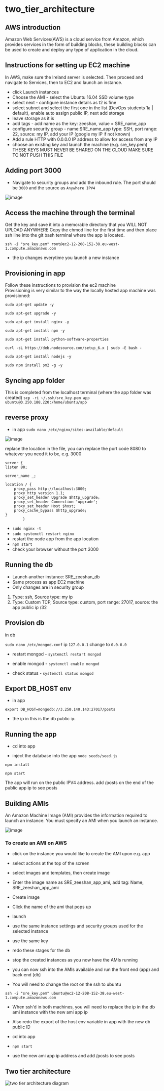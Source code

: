 # two_tier_architecture
## AWS introduction
Amazon Web Services(AWS) is a cloud service from Amazon, which provides services in the form of building blocks, these building blocks can be used to create and deploy any type of application in the cloud.

## Instructions for setting up EC2 machine

In AWS, make sure the Ireland server is selected. Then proceed and navigate to Services, then to EC2 and launch an instance.

- click Launch instances
- Choose the AMI - select the Ubuntu 16.04 SSD volume type
- select next - configure instance details as t2 is fine
- select subnet and select the first one in the list (DevOps students 1a | default), enable auto assign public IP, next add storage
- leave storage as it is
- add tags - add name as the key: zeeshan, value = SRE_name_app
- configure security group - name:SRE_name_app  type: SSH, port range: 22, source: my IP, add your IP (google my IP if not known)
- Add a rule HTTP with 0.0.0.0 IP address to allow for access from any IP
- choose an existing key and launch the machine (e.g. sre_key.pem) THESE KEYS MUST NEVER BE SHARED ON THE CLOUD MAKE SURE TO NOT PUSH THIS FILE


## Adding port 3000
- Navigate to security groups and add the inbound rule. The port should be `3000` and the source as `Anywhere IPV4` 


![image](https://user-images.githubusercontent.com/88186084/131982412-b5f0ae7f-7f21-4940-84af-5041bbffee33.png)


## Access the machine through the terminal
Get the key and save it into a memorable directory that you WILL NOT UPLOAD ANYWHERE
Copy the chmod line for the first time and then place ssh line into the git bash terminal where the app is located. 

`ssh -i "sre_key.pem" root@ec2-12-208-152-38.eu-west-1.compute.amazonaws.com`
- the ip changes everytime you launch a new instance


## Provisioning in app
Follow these instructions to provision the ec2 machine  
Provisioning is very similar to the way the locally hosted app machine was provisioned:

`sudo apt-get update -y`

`sudo apt-get upgrade -y`

`sudo apt-get install nginx -y`

`sudo apt-get install npm -y`

`sudo apt-get install python-software-properties`

`curl -sL https://deb.nodesource.com/setup_6.x | sudo -E bash -`

`sudo apt-get install nodejs -y`

`sudo npm install pm2 -g -y`
    

## Syncing app folder
This is completed from the localhost terminal (where the app folder was created)
`scp -ri ~/.ssh/sre_key.pem app ubuntu@3.250.188.220:/home/ubuntu/app`


## reverse proxy
- in app
`sudo nano /etc/nginx/sites-available/default`

![image](https://user-images.githubusercontent.com/88186084/131982764-7f2deaee-f08d-49ca-851a-de7ea5791635.png)



replace the location in the file, you can replace the port code 8080 to whatever you need it to be, e.g. 3000

    server {
    listen 80;

    server_name _;

    location / {
        proxy_pass http://localhost:3000;      
        proxy_http_version 1.1;
        proxy_set_header Upgrade $http_upgrade;
        proxy_set_header Connection 'upgrade'; 
        proxy_set_header Host $host;
        proxy_cache_bypass $http_upgrade;      
    }
            }

            
- `sudo nginx -t`
- `sudo systemctl restart nginx`
- restart the node app from the app location
- `npm start`
- check your browser without the port 3000


## Running the db
- Launch another instance: SRE_zeeshan_db
- Same process as app EC2 machine
- Only changes are in security group

1. Type: ssh, Source type: my ip
2. Type: Custom TCP, Source type: custom, port range: 27017, source: the app public ip /32


## Provision db
in db

`sudo nano /etc/mongod.conf`
ip `127.0.0.1` change to `0.0.0.0`

- restart mongod - `systemctl restart mongod`

- enable mongod - `systemctl enable mongod`

- check status - `systemctl status mongod`


## Export DB_HOST env
- in app

`export DB_HOST=mongodb://3.250.140.143:27017/posts`

- the ip in this is the db public ip.


## Running the app
- cd into app

- inject the database into the app `node seeds/seed.js`

`npm install`

`npm start`

The app will run on the public IPV4 address. add /posts on the end of the public app ip to see posts

## Building AMIs
An Amazon Machine Image (AMI) provides the information required to launch an instance. You must specify an AMI when you launch an instance.

![image](https://user-images.githubusercontent.com/88186084/131983556-5f4beadf-38e8-4967-bd90-004cfdd63083.png)


### To create an AMI on AWS

- click on the instance you would like to create the AMI upon e.g. app
- select actions at the top of the screen
- select images and templates, then create image
- Enter the image name as SRE_zeeshan_app_ami, add tag: Name, SRE_zeeshan_app_ami
- Create image

 - Click the name of the ami that pops up
 - launch
 - use the same instance settings and security groups used for the selected instance
 - use the same key
 - redo these stages for the db

- stop the created instances as you now have the AMIs running
 
 - you can now ssh into the AMIs available and run the front end (app) and back end (db)
 - You will need to change the root on the ssh to ubuntu
 
`ssh -i "sre_key.pem" ubuntu@ec2-12-208-152-38.eu-west-1.compute.amazonaws.com`

 -  When ssh'd in both machines, you will need to replace the ip in the db ami instance with the new ami app ip
 -  Also redo the export of the host env variable in app with the new db public ID

- cd into app
- `npm start`

-  use the new ami app ip address and add /posts to see posts


## Two tier architecture

![two tier architecture diagram](https://user-images.githubusercontent.com/88186084/131873184-14621d49-9aaf-4ebd-8fa2-68aa99f49525.jpg)

